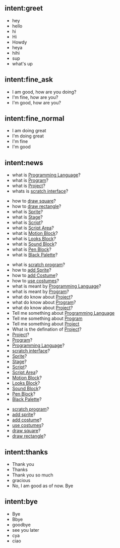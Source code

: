 ## intent:greet
- hey
- hello
- hi
- Hi
- Howdy
- heya
- hihi
- sup
- what's up

## intent:fine_ask
- I am good, how are you doing?
- I'm fine, how are you?
- I'm good, how are you?

## intent:fine_normal
- I am doing great
- I'm doing great
- I'm fine
- I'm good

## intent:news
- what is [Programming Language](category)?
- what is [Program](category)?
- what is [Project](category)?
- whats is [scratch interface](category)?
<!-- - what is the program to [draw square](category)?
- what is the program to [draw rectangle](category)? -->
- how to [draw square](category)?
- how to [draw rectangle](category)?
- what is [Sprite](category)?
- what is [Stage](category)?
- what is [Script](category)?
- what is [Script Area](category)?
- what is [Motion Block](category)?
- what is [Looks Block](category)?
- what is [Sound Block](category)?
- what is [Pen Block](category)?
- what is [Black Palette](category)?
<!-- - how to [give instructions to computer](category)? -->
- what is [scratch program](category)?
- how to [add Sprite](category)?
- how to [add Costume](category)?
- how to [use costumes](category)?
- what is meant by [Programming Language](category)?
- what is meant by [Program](category)?
- what do know about [Project](category)?
- what do know about [Program](category)?
- what do know about [Project](category)?
- Tell me something about [Programming Language](category)
- Tell me something about [Program](category)
- Tell me something about [Project](category)
- What is the defination of [Project](category)?
- [Project](category)?
- [Program](category)?
- [Programming Language](category)?
- [scratch interface](category)?
- [Sprite](category)?
- [Stage](category)?
- [Script](category)?
- [Script Area](category)?
- [Motion Block](category)?
- [Looks Block](category)?
- [Sound Block](category)?
- [Pen Block](category)?
- [Black Palette](category)?
<!-- - [give instructions to computer](category)? -->
- [scratch program](category)?
- [add sprite](category)?
- [add costume](category)?
- [use costumes](category)?
- [draw square](category)?
- [draw rectangle](category)?




## intent:thanks
- Thank you
- Thanks
- Thank you so much
- gracious
- No, I am good as of now. Bye

## intent:bye
- Bye
- Bbye
- goodbye
- see you later
- cya
- ciao
